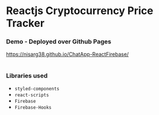 # Reactjs Cryptocurrency Price Tracker

### Demo - Deployed over Github Pages

https://nisarg38.github.io/ChatApp-ReactFirebase/

#

### Libraries used

- `styled-components`
- `react-scripts`
- `Firebase`
- `Firebase-Hooks`
